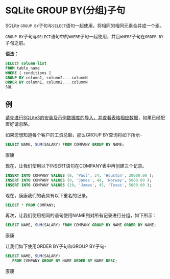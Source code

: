 # SQLite GROUP BY(分组)子句

SQLite `GROUP BY`子句与`SELECT`语句一起使用，将相同的相同元素合并成一个组。

`GROUP BY`子句与`SELECT`语句中的`WHERE`子句一起使用，并且`WHERE`子句在`ORDER BY`子句之前。

**语法：**

```sql
SELECT column-list  
FROM table_name  
WHERE [ conditions ]  
GROUP BY column1, column2....columnN  
ORDER BY column1, column2....columnN
SQL
```

## 例

[请先进行SQLite3的安装及示例数据库的导入，并查看表格相应数据](/sqlite/setup.html)，如果已经配置好请忽略。

如果您想知道每个客户的工资总额，那么GROUP BY查询将如下所示-

```sql
SELECT NAME, SUM(SALARY) FROM COMPANY GROUP BY NAME;
```

康康

现在，让我们使用以下INSERT语句在COMPANY表中再创建三个记录。

```sql
INSERT INTO COMPANY VALUES (8, 'Paul', 24, 'Houston', 20000.00 );
INSERT INTO COMPANY VALUES (9, 'James', 44, 'Norway', 5000.00 );
INSERT INTO COMPANY VALUES (10, 'James', 45, 'Texas', 5000.00 );
```

现在，康康我们的表具有以下重名的记录。

```sql
SELECT * FROM COMPANY;
```

再次，让我们使用相同的语句使用NAME列对所有记录进行分组，如下所示：

```sql
SELECT NAME, SUM(SALARY) FROM COMPANY GROUP BY NAME ORDER BY NAME;
```

康康

让我们如下使用ORDER BY子句和GROUP BY子句-

```sql
SELECT NAME, SUM(SALARY) 
   FROM COMPANY GROUP BY NAME ORDER BY NAME DESC;
```

康康